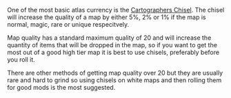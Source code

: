 
One of the most basic atlas currency is the [Cartographers Chisel](<https://pathofexile.gamepedia.com/Cartographer%27s_Chisel>).
The chisel will increase the quality of a map by either 5%, 2% or 1% if the map is normal, magic, rare or unique respecitvely.

Map quality has a standard maximum quality of 20 and will increase the quantity of items that will be dropped in the map,
so if you want to get the most out of a good high tier map it is best to use chisels, preferably before you roll it.

There are other methods of getting map quality over 20 but they are usually rare and hard to grind so using chisels on
white maps and then rolling them for good mods is the most suggested.
